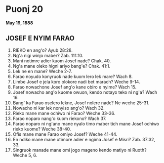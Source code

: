 # Puonj 20
**May 19, 1888**

## JOSEF E NYIM FARAO

1. RIEKO en ang'o? Ayub 28:28.
2. Ng'a nigi winjo maber? Zab. 111:10.
3. Mani notimre adier kuom Josef nade? Chak. 40.
4. Ng'a mane oleko higni ariyo bang'e? Chak. 41:1.
5. Lek ne en mane? Weche 2-7.
6. Farao noyudo konyruok nade kuom lero lek mare? Wach 8.
7. Limbe Josef e jela koro olokore nadi bet marach? Weche 9-14.
8. Farao nowachone Josef ang'o kane obiro e nyime? Wach 15.
9. Josef nowacho ang'o kuome owuon, kendo notayo teko ni ng'a? Wach 16.
10. Bang' ka Farao oselero lekne, Josef nolere nade? Ne weche 25-31.
11. Nowacho ni kar lek nonyiso ang'o? Wach 32.
12. Rieko mane mane ochiwo ni Farao? Weche 33-36.
13. Farao noparo nang'o kuom riekono? Wach 37.
14. Farao noparo ni ng'ano mane nyalo timo maber tich mane Josef ochiwo rieko kuome? Weche 38-40.
15. Ofis mane mane Farao omiyo Josef? Weche 41-44.
16. En ndiko mane mane otimore adier e ngima Josef e Misri? Zab. 37:32, 33.
17. Singruok manade mane omi jogo mageno kendo matiyo ni Ruoth? Weche 5, 6.